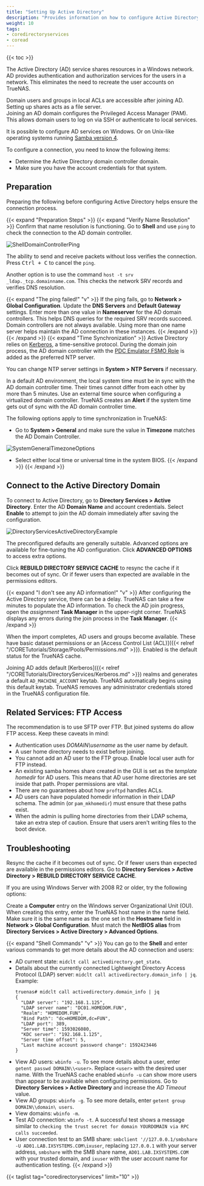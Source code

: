 ```yaml
---
title: "Setting Up Active Directory"
description: "Provides information on how to configure Active Directory (AD) on your TrueNAS."
weight: 10
tags:
- coredirectoryservices
- coread
---
```


{{< toc >}}

The Active Directory (AD) service shares resources in a Windows network. AD provides authentication and authorization services for the users in a network. This eliminates the need to recreate the user accounts on TrueNAS.

Domain users and groups in local ACLs are accessible after joining AD. Setting up shares acts as a file server.  
Joining an AD domain configures the Privileged Access Manager (PAM). This allows domain users to log on via SSH or authenticate to local services.

It is possible to configure AD services on Windows. Or on Unix-like operating systems running [Samba version 4](https://wiki.samba.org/index.php/Setting_up_Samba_as_an_Active_Directory_Domain_Controller#Provisioning_a_Samba_Active_Directory).

To configure a connection, you need to know the following items:
* Determine the Active Directory domain controller domain.
* Make sure you have the account credentials for that system.

## Preparation

Preparing the following before configuring Active Directory helps ensure the connection process.

{{< expand "Preparation Steps" >}}
{{< expand "Verify Name Resolution" >}}
Confirm that name resolution is functioning. Go to **Shell** and use `ping` to check the connection to the AD domain controller.

![ShellDomainControllerPing](/images/CORE/12.0/ShellDomainControllerPing.png "Pinging a Domain Controller")

The ability to send and receive packets without loss verifies the connection.
Press <kbd>Ctrl + C</kbd> to cancel the `ping`.

Another option is to use the command `host -t srv _ldap._tcp.domainname.com`. This checks the network SRV records and verifies DNS resolution.

{{< expand "The ping failed!" "v" >}}
If the ping fails, go to **Network > Global Configuration**. Update the **DNS Servers** and **Default Gateway** settings. Enter more than one value in **Nameserver** for the AD domain controllers. This helps DNS queries for the required SRV records succeed. Domain controllers are not always available. Using more than one name server helps maintain the AD connection in these instances.
{{< /expand >}}
{{< /expand >}}
{{< expand "Time Synchronization" >}}
Active Directory relies on [Kerberos](https://tools.ietf.org/html/rfc1510), a time-sensitive protocol.
During the domain join process, the AD domain controller with the [PDC Emulator FSMO Role](https://support.microsoft.com/en-us/help/197132/active-directory-fsmo-roles-in-windows) is added as the preferred NTP server. 

You can change NTP server settings in **System > NTP Servers** if necessary.

In a default AD environment, the local system time must be in sync with the AD domain controller time. Their times cannot differ from each other by more than 5 minutes. Use an external time source when configuring a virtualized domain controller. TrueNAS creates an **Alert** if the system time gets out of sync with the AD domain controller time.

The following options apply to time synchronization in TrueNAS:

* Go to **System > General** and make sure the value in **Timezone** matches the AD Domain Controller.

![SystemGeneralTimezoneOptions](/images/CORE/12.0/SystemGeneralTimezoneOptions.png "Timezone Options")

* Select either local time or universal time in the system BIOS.
{{< /expand >}}
{{< /expand >}}

## Connect to the Active Directory Domain

To connect to Active Directory, go to **Directory Services > Active Directory**. Enter the AD **Domain Name** and account credentials.
Select **Enable** to attempt to join the AD domain immediately after saving the configuration.

![DirectoryServicesActiveDirectoryExample](/images/CORE/12.0/DirectoryServicesActiveDirectoryExample.png "Active Directory Example")  

The preconfigured defaults are generally suitable. Advanced options are available for fine-tuning the AD configuration. Click **ADVANCED OPTIONS** to access extra options.  

Click **REBUILD DIRECTORY SERVICE CACHE** to resync the cache if it becomes out of sync. Or if fewer users than expected are available in the permissions editors.  

{{< expand "I don't see any AD information!" "v" >}}
After configuring the Active Directory service, there can be a delay. TrueNAS can take a few minutes to populate the AD information.
To check the AD join progress, open the <i class="material-icons" aria-hidden="true" title="Assignment">assignment</i> **Task Manager** in the upper-right corner.
TrueNAS displays any errors during the join process in the **Task Manager**.
{{< /expand >}}

When the import completes, AD users and groups become available. These have basic dataset permissions or an [Access Control List (ACL)]({{< relref "/CORETutorials/Storage/Pools/Permissions.md" >}}). Enabled is the default status for the TrueNAS cache.

Joining AD adds default [Kerberos]({{< relref "/CORETutorials/DirectoryServices/Kerberos.md" >}}) realms and generates a default `AD_MACHINE_ACCOUNT` keytab.
TrueNAS automatically begins using this default keytab. TrueNAS removes any administrator credentials stored in the TrueNAS configuration file.

## Related Services: FTP Access

The recommendation is to use SFTP over FTP. But joined systems do allow FTP access. Keep these caveats in mind:
* Authentication uses *DOMAIN\username* as the user name by default.
* A user home directory needs to exist before joining.
* You cannot add an AD user to the FTP group. Enable local user auth for FTP instead.
* An existing samba homes share created in the GUI is set as the *template homedir* for AD users. This means that AD user home directories are set inside that path. 
  Proper permissions are vital.
* There are no guarantees about how `proftpd` handles ACLs.
* AD users can have populated homedir information in their LDAP schema. The admin (or `pam_mkhomedir`) must ensure that these paths exist.
* When the admin is pulling home directories from their LDAP schema, take an extra step of caution. Ensure that users aren't writing files to the boot device.

## Troubleshooting

Resync the cache if it becomes out of sync. Or if fewer users than expected are available in the permissions editors. Go to **Directory Services > Active Directory > REBUILD DIRECTORY SERVICE CACHE**.

If you are using Windows Server with 2008 R2 or older, try the following options:

Create a **Computer** entry on the Windows server Organizational Unit (OU). When creating this entry, enter the TrueNAS host name in the name field. Make sure it is the same name as the one set in the **Hostname** field in **Network > Global Configuration**. Must match the **NetBIOS alias** from **Directory Services > Active Directory > Advanced Options**.

{{< expand "Shell Commands" "v" >}}
You can go to the **Shell** and enter various commands to get more details about the AD connection and users:

* AD current state: `midclt call activedirectory.get_state`.
* Details about the currently connected Lightweight Directory Access Protocol (LDAP) server: `midclt call activedirectory.domain_info | jq`.
  Example:
  ```
  truenas# midclt call activedirectory.domain_info | jq
  {
    "LDAP server": "192.168.1.125",
    "LDAP server name": "DC01.HOMEDOM.FUN",
    "Realm": "HOMEDOM.FUN",
    "Bind Path": "dc=HOMEDOM,dc=FUN",
    "LDAP port": 389,
    "Server time": 1593026080,
    "KDC server": "192.168.1.125",
    "Server time offset": 5,
    "Last machine account password change": 1592423446
  }
  ```
* View AD users: `wbinfo -u`.
  To see more details about a user, enter `getent passwd DOMAIN\\<user>`. Replace `<user>` with the desired user name. 
 With the TrueNAS cache enabled `wbinfo -u` can show more users than appear to be available when configuring permissions. Go to **Directory Services > Active Directory** and increase the *AD Timeout* value.
* View AD groups: `wbinfo -g`.
  To see more details, enter `getent group DOMAIN\\domain\ users`.
* View domains: `wbinfo -m`.
* Test AD connection: `wbinfo -t`. A successful test shows a message similar to `checking the trust secret for domain YOURDOMAIN via RPC calls succeeded`.
* User connection test to an SMB share: `smbclient '//127.0.0.1/smbshare -U AD01.LAB.IXSYSTEMS.COM\ixuser`, replacing `127.0.0.1` with your server address, `smbshare` with the SMB share name, `AD01.LAB.IXSYSTEMS.COM` with your trusted domain, and `ixuser` with the user account name for authentication testing.
{{< /expand >}}

{{< taglist tag="coredirectoryservices" limit="10" >}}
